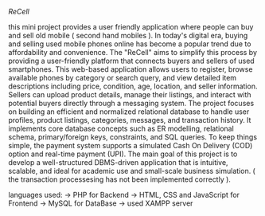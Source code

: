 *ReCell*

this mini project provides a user friendly application where people can buy and sell old mobile ( second hand mobiles ).
In today's digital era, buying and selling used mobile phones online has become a popular trend due to affordability and convenience. The "ReCell" aims to simplify this process by 
providing a user-friendly platform that connects buyers and sellers of used smartphones. 
This web-based application allows users to register, browse available phones by category or search query, and view detailed item descriptions including price, condition, age, 
location, and seller information. Sellers can upload product details, manage their listings, and interact with potential buyers directly through a messaging system.
The project focuses on building an efficient and normalized relational database to handle user profiles, product listings, categories, messages, and transaction history. It 
implements core database concepts such as ER modelling, relational schema, 
primary/foreign keys, constraints, and SQL queries. To keep things simple, the payment system supports a simulated Cash On Delivery (COD) option and real-time payment (UPI). 
The main goal of this project is to develop a well-structured DBMS-driven application that is intuitive, scalable, and ideal for academic use and small-scale business simulation.
( the transaction processesing has not been implemented correctly ).

languages used:
-> PHP for Backend
-> HTML, CSS and JavaScript for Frontend
-> MySQL for DataBase
-> used XAMPP server
